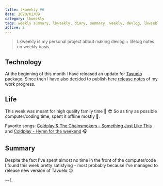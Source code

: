 ```yaml
---
title: lkweekly #6
date: 2020/02/09
category: lkweekly
tags: weekly summary, lkweekly, diary, summary, weekly, devlog, lkweekly2020
active: 2
---
```


> Lkweekly is my personal project about making devlog + lifelog notes on weekly basis.

## Technology

At the beginning of this month I have released an update for [Tavuelo](https://www.npmjs.com/package/tavuelo) package. Since then I have also decided to publish here [release notes](/notes/tavuelo-0910-release-notes/) of my work progress.

## Life

This week was meant for high quality family time 🙌 😎 So as tiny as possible computer/coding time, spent it offline mostly 💪.

Favorite songs: [Coldplay & The Chainsmokers - Something Just Like This](https://open.spotify.com/track/6RUKPb4LETWmmr3iAEQktW?si=bOsEviYiR3O08l17DS2_ig) and [Coldplay - Hymn for the weekend](https://open.spotify.com/track/3RiPr603aXAoi4GHyXx0uy?si=FvRieY_bQcGLVYyrFA28FQ) 🎧

## Summary

Despite the fact I've spent almost no time in the front of the computer/code I found this week pretty satisfying - most probably because I've managed to release new version of Tavuelo 😉

-- ł.
